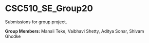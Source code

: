 # CSC510_SE_Group20
Submissions for group project.

**Group Members:**
Manali Teke, Vaibhavi Shetty, Aditya Sonar, Shivam Ghodke